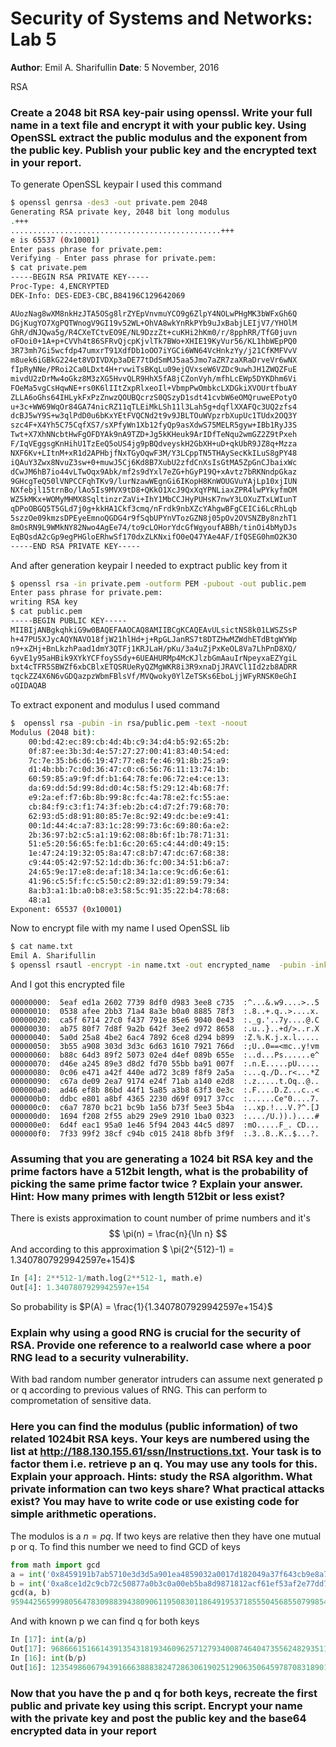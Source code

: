 # Security of Systems and Networks: Lab 5

**Author**: Emil A. Sharifullin 
**Date**:   5 November, 2016  

RSA

### Create a 2048 bit RSA key-pair using openssl. Write your full name in a text file and encrypt it with your public key. Using OpenSSL extract the public modulus and the exponent from the public key. Publish your public key and the encrypted text in your report.

To generate OpenSSL keypair I used this command

```bash
$ openssl genrsa -des3 -out private.pem 2048
Generating RSA private key, 2048 bit long modulus
.+++
...............................................+++
e is 65537 (0x10001)
Enter pass phrase for private.pem:
Verifying - Enter pass phrase for private.pem:
$ cat private.pem 
-----BEGIN RSA PRIVATE KEY-----
Proc-Type: 4,ENCRYPTED
DEK-Info: DES-EDE3-CBC,B84196C129642069

AUozNag8wXM8nkHzJTA5OSg8lrZYEpVnvmuYCO9g6ZlpY4NOLwPHgMK3bWFxGh6Q
DGjKugYO7XgPQTWnogV9GI19v52WL+OhVA8wkYnRkPYb9uJxBabjLEIjV7/YHOlM
GhR/dNJQwa5g/R4CXeTCtvEO9E/NL9DzzZt+cuKHi2hKm0/r/8pphRR/TfG0juvn
oFOoi0+1A+p+CVVh4t86SFRvQjcpKjvlTk7BWo+XHIE19KyVur56/KL1hbWEpPQ0
3R73mh7Gi5wcfdp47umxrT91XdfDb1oOO7iYGCi6WN64VcHnkzYy/j21CfKMFVvV
m8uek6iGBkG224et8VDIVDXp3aDE77tDdSmMJ5aa5Jmo7aZR7zaXRaDrveVr6wNX
fIpRyNNe/PRoi2Ca0LDxt4H+rvwiTsBKqLu09ejQVxseW6VZDc9uwhJH1ZWQZFuE
mivdU2zDrMw4oGkz8M3zXG5HvvQLR9HhX5fA8jCZonVyh/mfhLcEWp5DYKDhm6Vi
FOeMa5vgCsHqwNE+rs0K6lIItZxpRlxeoIl+VbmpPwOmbkcLXDGkiXVOUrtfbuAY
ZLLA6oGhs64IHLykFxPzZnwzQOUBQcrzS0QSzyD1sdt41cvbW6eOMQruweEPotyO
u+3c+WW69WqOr84GA74nicRZ11qTLEiMkLSh11l3Lah5g+dqflXXAFQc3UQ2zfs4
dcBJ5wY9S+w3qlPdD0u6bKxYEtFVQCNd2t9v9JBLTOuWVpzrbXupUc1TUdx2OQ3Y
szc4F+X4Yh5C75CqfXS7/sXPfyWn1Xb12fyQp9asXdwS75MELR5gyw+IBb1RyJ3S
Twt+X7XhNNcbtHwFgOFDYAk9nA9TZD+Jg5kKHeuk9ArIDfTeNqu2wmGZ2Z9tPxeh
F/IqVEggsgKnHihU1TzEeQ5oUS4jg9pBQdveyskH2GbXH+uD+qkUbR9JZ8q+Mzza
NXF6Kv+LItnM+xR1d2APHbjfNxTGyOqwF3M/Y3LCppTN5THAySecKkILuS8gPY48
iQAuY3Zwx8NvuZ3sw+0+muwJ5Cj6Kd8B7XubU2zfdCnXsIsGtMA5ZpGnCJbaixWc
dCwJM6hB7io44vLTwOqx9Abk/mf2s9dYxl7eZG+hGyP19Q+xAvtz7bRKNndpGkaz
9GHcgTeQ50lVNPCCFqhTKv9/lurNzawWEgnGi6IKopH8KnWOUGVuYAjLp10xjIUN
NXfebjl15trnBo/lAo5Is9MVX9tD8+QKkO1XcJ9QxXqYPNLiaxZPR4lwPYkyfmOM
WZ5kMKx+WOMyMHMX8SqltinzrZaVi+IhY1MbCCJHyPUHsK7nwY3LOXuZTxLWIunT
qDPoOBGQ5T5GLd7j0g+kkHA1Ckf3cmq/nFrdk9nbXZcYAhgwBFgCEICi6LcRhLqb
5szzOe09kmzsDPEyeEmnoQGDG4r9fSqbUPYnVTozGZN8j05pOv2OVSNZBy8nzhT1
8mOsRN9L9WMkNY82Nwo4AgEe74/to9cLOHorYdcGfWgyoufABBh/tinOi4bMyDJs
EqBQsdA2cGp9egPHGloERhwSf170dxZLKNxifO0eQ47YAe4AF/IfQSEG0hmO2K3O
-----END RSA PRIVATE KEY-----
```

And after generation keypair I needed to exptract public key from it 

```bash
$ openssl rsa -in private.pem -outform PEM -pubout -out public.pem
Enter pass phrase for private.pem:
writing RSA key
$ cat public.pem 
-----BEGIN PUBLIC KEY-----
MIIBIjANBgkqhkiG9w0BAQEFAAOCAQ8AMIIBCgKCAQEAvULsictNS8k01LWSZSsP
h+47PU5XJycAQYNAVO18fjW21hlHd+j+RpGLJanRS7t8DTZHwMZWdhETdBtgWYWp
n9+xZHj+BnLkzhPaad1dmY3QTFj1KRJLaH/pKu/3a4uZjPxKeOL8Va7LhPnD8XQ/
6yvE1y95aHBik9XYkYCFfoySSdy+6UEAHURMp4McKJlzbGmAauIrNpeyxaEZYgiL
bxt4cTFR5SBWZf6xbCBlxETQSRUeRyQZMgWKR8i3R9xnaDjJRAVCl1Id2zb8ADRR
tqckZZ4X6N6vGDQazpzWbmFBlsVf/MVQwoky0YlZeTSKs6EboLjjWFyRNSK0eGhI
oQIDAQAB
```

To extract exponent and modulus I used command

```bash
$  openssl rsa -pubin -in rsa/public.pem -text -noout 
Modulus (2048 bit):
    00:bd:42:ec:89:cb:4d:4b:c9:34:d4:b5:92:65:2b:
    0f:87:ee:3b:3d:4e:57:27:27:00:41:83:40:54:ed:
    7c:7e:35:b6:d6:19:47:77:e8:fe:46:91:8b:25:a9:
    d1:4b:bb:7c:0d:36:47:c0:c6:56:76:11:13:74:1b:
    60:59:85:a9:9f:df:b1:64:78:fe:06:72:e4:ce:13:
    da:69:dd:5d:99:8d:d0:4c:58:f5:29:12:4b:68:7f:
    e9:2a:ef:f7:6b:8b:99:8c:fc:4a:78:e2:fc:55:ae:
    cb:84:f9:c3:f1:74:3f:eb:2b:c4:d7:2f:79:68:70:
    62:93:d5:d8:91:80:85:7e:8c:92:49:dc:be:e9:41:
    00:1d:44:4c:a7:83:1c:28:99:73:6c:69:80:6a:e2:
    2b:36:97:b2:c5:a1:19:62:08:8b:6f:1b:78:71:31:
    51:e5:20:56:65:fe:b1:6c:20:65:c4:44:d0:49:15:
    1e:47:24:19:32:05:8a:47:c8:b7:47:dc:67:68:38:
    c9:44:05:42:97:52:1d:db:36:fc:00:34:51:b6:a7:
    24:65:9e:17:e8:de:af:18:34:1a:ce:9c:d6:6e:61:
    41:96:c5:5f:fc:c5:50:c2:89:32:d1:89:59:79:34:
    8a:b3:a1:1b:a0:b8:e3:58:5c:91:35:22:b4:78:68:
    48:a1
Exponent: 65537 (0x10001)
```

Now to encrypt file with my name I used OpenSSL lib

```bash
$ cat name.txt 
Emil A. Sharifullin
$ openssl rsautl -encrypt -in name.txt -out encrypted_name  -pubin -inkey rsa/public.pem 
```

And I got this encrypted file

```
00000000:  5eaf ed1a 2602 7739 8df0 d983 3ee8 c735  :^...&.w9....>..5
00000010:  0538 afee 2bb3 71a4 8a3e b0a0 8885 78f3  :.8..+.q..>....x.
00000020:  ca5f 6714 27c0 f437 791e 85e6 9040 0e43  :._g.'..7y....@.C
00000030:  ab75 80f7 7d8f 9a2b 642f 3ee2 d972 8658  :.u..}..+d/>..r.X
00000040:  5a0d 25a8 4be2 6ac4 7892 6ce8 d294 b899  :Z.%.K.j.x.l.....
00000050:  3b55 a908 303d 3d3c 6d63 1610 7921 766d  :;U..0==<mc..y!vm
00000060:  b88c 64d3 89f2 5073 02e4 d4ef 089b 655e  :..d...Ps......e^
00000070:  d46e a245 89e3 d8d2 fd70 55bb ba91 007f  :.n.E.....pU.....
00000080:  0c06 e471 a42f 440e ad72 3c89 f8f9 2a5a  :...q./D..r<...*Z
00000090:  c67a de09 2ea7 9174 e24f 71ab a140 e2d8  :.z.....t.Oq..@..
000000a0:  ad46 ef8b 86bd 44f1 5a85 a3b8 63f3 0e3c  :.F....D.Z...c..<
000000b0:  ddbc e801 a8bf 4365 2230 d69f 0917 37cc  :......Ce"0....7.
000000c0:  c6a7 7870 bc21 bc9b 1a56 b73f 5ee3 5b4a  :..xp.!...V.?^.[J
000000d0:  1694 f208 2f55 ab29 29e9 2910 1ba0 0323  :..../U.)).)....#
000000e0:  6d4f eac1 95a0 1e46 5f94 2043 44c5 d897  :mO.....F_. CD...
000000f0:  7f33 99f2 38cf c94b c015 2418 8bfb 3f9f  :.3..8..K..$...?.
```



### Assuming that you are generating a 1024 bit RSA key and the prime factors have a 512bit length, what is the probability of picking the same prime factor twice ? Explain your answer. Hint: How many primes with length 512bit or less exist?

There is exists approximation to count number of prime numbers and it's
$$
\pi(n) = \frac{n}{\ln n}
$$
And according to this approximation $ \pi(2^{512}-1) = 1.3407807929942597e+154)$

```python
In [4]: 2**512-1/math.log(2**512-1, math.e)
Out[4]: 1.3407807929942597e+154
```

So probability is $P(A) = \frac{1}{1.3407807929942597e+154}$

### Explain why using a good RNG is crucial for the security of RSA. Provide one reference to a realworld case where a poor RNG lead to a security vulnerability.

With bad random number generator intruders can assume next generated p or q according to previous values of RNG. This can perform to comprometation of sensitive data.

### Here you can find the modulus (public information) of two related 1024bit RSA keys. Your keys are numbered using the list at http://188.130.155.61/ssn/Instructions.txt. Your task is to factor them i.e. retrieve p an q. You may use any tools for this. Explain your approach. Hints: study the RSA algorithm. What private information can two keys share? What practical attacks exist? You may have to write code or use existing code for simple arithmetic operations.

The modulos is a $n=pq$. If two keys are relative then they have one mutual p or q. To find this number we need to find GCD of keys

```python
from math import gcd
a = int('0x8459191b7ab5710e3d3d5a901ea4859032a0017d182049a37f643cb9e8a7700218aca2713512fed3a0591e32e97aa8b13cc6a08afbaca0a9dde77f808c15cba563466125910dda0c77c5a2f849c7245b54de02f31f31806743b71d4b0a2ca1d74631b09169ac8ee1b538a6f5356cd3b60d3e791326ddbcca546163c197365469', 16)
b = int('0xa8ce1d2c9cb72c50877a0b3c0a00eb5ba8d9871812acf61ef53af2e77dd7e1befd63ea2dd5b4c740a7cc83c8cbe7b59b0ccffa1ccf70e3ee8fcb6 b89dbe3b4fb4f5c5e046c3b8678075ff573fc34a4b5409e0f1b4b1a8b792abd1ff8a3f92260c9a8ae176e799c37ad0fa5105c2a38f06c92baf5190917b2ed21187792f141eb', 16)
gcd(a, b)
9594425659998056478309883943809061195083011864919537185550456855079985417816802975107872277560873098912167001528573985392980328726454437911178054657661797
```

And with known p we can find q for both keys

```python
In [17]: int(a/p)
Out[17]: 9686661516614391354318193460962571279340087464047355624829351181505663174132301882515483393522634363750181291908207894755972257473434370581852105652305920
In [16]: int(b/p)
Out[16]: 12354986067943916663888382472863061902512906350645978708318901688178670423776340945723212419284847204312187131990859180238078768448293559138208888360271872
```

### Now that you have the p and q for both keys, recreate the first public and private key using this script. Encrypt your name with the private key and post the public key and the base64 encrypted data in your report

